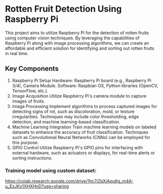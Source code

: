 # Rotten Fruit Detection Using Raspberry Pi

This project aims to utilize Raspberry Pi for the detection of rotten fruits using computer vision techniques. By leveraging the capabilities of Raspberry Pi along with image processing algorithms, we can create an affordable and efficient solution for identifying and sorting out rotten fruits in real time.

## Key Components

1. Raspberry Pi Setup
Hardware: Raspberry Pi board (e.g., Raspberry Pi 3/4), Camera Module.
Software: Raspbian OS, Python libraries (OpenCV, TensorFlow, etc.).
2. Image Acquisition
Utilize Raspberry Pi's camera module to capture images of fruits.
3. Image Processing
Implement algorithms to process captured images for detecting signs of rot, such as discoloration, mold, or texture irregularities.
Techniques may include color thresholding, edge detection, and machine learning-based classification.
4. Machine Learning Integration
Train machine learning models on labeled datasets to enhance the accuracy of fruit classification.
Techniques such as Convolutional Neural Networks (CNNs) can be employed for this purpose.
5. GPIO Control
Utilize Raspberry Pi's GPIO pins for interfacing with external hardware, such as actuators or displays, for real-time alerts or sorting instructions.

### Training model using custom dataset:

https://colab.research.google.com/drive/1hc7iZbXiApu6g_m4A-u_EzJKx1XHXHnD?usp=sharing


